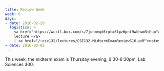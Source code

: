```yaml
---
title: Review Week
week: 6
days:
- date: 2016-02-29
  logistics: >
    <a href="https://wustl.box.com/s/7jonnvqd6rptx8lpz6pnt9wkhwm5thup">
    lecture </a>
    | <a href="/~cse132/lectures/CSE132-MidtermExamReviewS16.pdf">notes</a>
- date: 2016-03-02
---
```


This week, the midterm exam is Thursday evening, 6:30-8:30pm, Lab Sciences 300.
